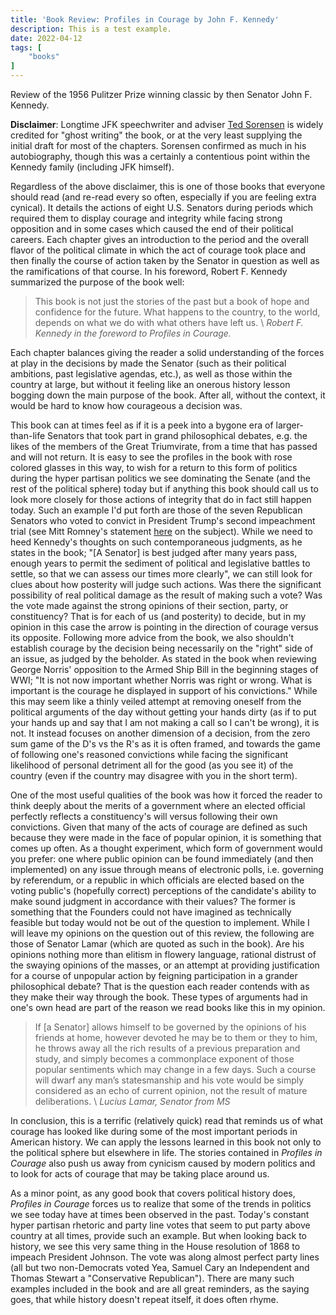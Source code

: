 ```yaml
---
title: 'Book Review: Profiles in Courage by John F. Kennedy'
description: This is a test example.
date: 2022-04-12
tags: [
    "books"
]
---
```


Review of the 1956 Pulitzer Prize winning classic by then Senator John F. Kennedy.

<!--more-->

__Disclaimer__: Longtime JFK speechwriter and adviser <a href="https://en.wikipedia.org/wiki/Ted_Sorensen">Ted Sorensen</a>
is widely credited for "ghost writing" the book, or at the very least supplying the
initial draft for most of the chapters. Sorensen confirmed as much in his autobiography,
though this was a certainly a contentious point within the Kennedy family (including JFK himself).

Regardless of the above disclaimer, this is one of those books that everyone should read (and re-read every so often,
  especially if you are feeling extra cynical).
It details the actions of eight U.S. Senators during periods which required them to display courage and integrity
while facing strong opposition and in some cases which caused the end of their political careers. Each chapter gives
an introduction to the period and the overall flavor of the political climate in which the act of courage
took place and then finally the course of action taken by the Senator in question as well as the ramifications of that course. In his foreword, Robert F. Kennedy summarized the purpose of the book well:

>This book is not just the stories of the past but a book of hope and confidence for the future.
What happens to the country, to the world, depends on what we do with what others have left us.
\\
<cite>Robert F. Kennedy in the foreword to Profiles in Courage.</cite>

Each chapter balances giving the reader a solid understanding of the forces at play in
the decisions by made the Senator (such as their political ambitions, past legislative agendas, etc.),
as well as those within the country at large, but without it feeling like an onerous history lesson bogging
down the main purpose of the book. After all, without the context, it would be hard to know how courageous a
decision was.

This book can at times feel as if it is a peek into a bygone era of larger-than-life Senators that
took part in grand philosophical debates,
e.g. the likes of the members of the Great Triumvirate, from a time that has passed and will not return.
It is easy to see the profiles in the book with rose colored glasses in this way, to wish for a return
to this form of politics during the hyper partisan
politics we see dominating the Senate (and the rest of the political sphere) today but if anything this book
should call us to look more closely for those actions of integrity that do in fact still happen today. Such an example I'd put forth
are those of the seven Republican Senators
who voted to convict in President Trump's second impeachment trial (see Mitt Romney's statement <a href="https://www.romney.senate.gov/romney-statement-impeachment-vote/">here</a> on the subject).
While we need to heed Kennedy's thoughts on such contemporaneous judgments, as he states in the book;  "[A Senator]
is best judged after many years pass, enough years to permit the sediment of political and legislative battles
to settle, so that we can assess our times more clearly", we can still look for clues about how posterity will judge such actions.
Was there the significant possibility of real political damage as the result of making such a vote? Was the vote made against the
strong opinions of their section, party, or constituency? That is for each of us (and posterity) to decide, but in my opinion in this case
the arrow is pointing in the direction of courage versus its opposite.
 Following more advice from the book, we also shouldn't establish courage by the decision being necessarily on the "right" side of
an issue, as judged by the beholder. As stated in the book when reviewing George Norris' opposition
to the Armed Ship Bill in the beginning stages of WWI; "It is not now important whether Norris was right or wrong.
What is important is the courage he displayed in support of his convictions." While this may seem like a thinly
veiled attempt at removing oneself from the political arguments of the day without getting your hands dirty (as if to put your hands up and say that I am not making a call so I can't be wrong), it is not. It instead focuses on another dimension of a decision, from the zero sum game of the D's vs the R's as it is often framed, and towards the game of following one's reasoned convictions while facing the significant likelihood of personal detriment all for the good (as you see it) of the country (even if the country may disagree with you in the short term).

One of the most useful qualities of the book was how it forced the reader to think deeply about the merits of a government where an elected official perfectly reflects a constituency's will versus following their own convictions. Given that many of the acts of courage are defined as such because they were made in the face of popular opinion, it is something that comes up often. As a thought experiment, which form of government would you prefer: one where public opinion can be found immediately (and then implemented) on any issue through means of electronic polls, i.e. governing by referendum, or a republic in which officials are elected based on the voting public's (hopefully correct) perceptions of the candidate's ability to make sound judgment in accordance with their values? The former is something that the Founders could not have imagined as technically feasible but today would not be out of the question to implement. While I will leave my opinions on the question out of this review, the following are those of Senator Lamar (which are quoted as such in the book). Are his opinions nothing more than elitism in flowery language, rational distrust of the swaying opinions of the masses, or an attempt at providing justification for a course of unpopular action by feigning participation in a grander philosophical debate? That is the question each reader contends with as they make their way through the book. These types of arguments had in one's own head are part of the reason we read books like this in my opinion.

>If [a Senator] allows himself to be governed by the opinions of his friends at home, however devoted he may be to them or they to him, he throws away all the rich results of a previous preparation and study, and simply becomes a commonplace exponent of those popular sentiments which may change in a few days. Such a course will dwarf any man’s statesmanship and his vote would be simply considered as an echo of current opinion, not the result of mature deliberations.
\\
<cite>Lucius Lamar, Senator from MS</cite>

In conclusion, this is a terrific (relatively quick) read that reminds us of what courage has looked like during
some of the most important periods in American history.
We can apply the lessons learned in this book not only to the political sphere but elsewhere in life. The stories contained in *Profiles in Courage* also push us away from cynicism caused by modern politics and to look for acts of courage that may be taking place around us.

As a minor point, as any good book that covers political history does, *Profiles in Courage* forces us to realize that
some of the trends in politics we see today have at times been observed in the past. Today's constant hyper partisan rhetoric and party line votes that seem to put party above country at all times, provide such an example. But when looking back to history, we see this very same thing in the House resolution of 1868 to impeach President Johnson. The vote was along almost perfect party lines (all but two non-Democrats voted Yea, Samuel Cary an Independent and Thomas Stewart a "Conservative Republican"). There are many such examples included in the book and are all great reminders, as the saying goes, that while history doesn't repeat itself, it does often rhyme.
